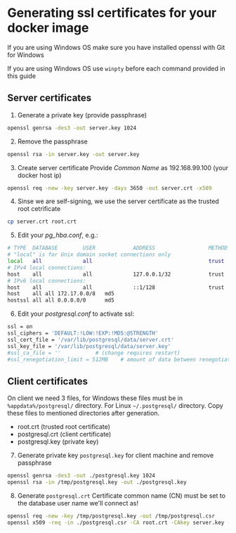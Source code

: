 # Generating ssl certificates for your docker image

If you are using Windows OS make sure you have installed openssl with Git for Windows

If you are using Windows OS use ```winpty``` before each command provided in this guide

## Server certificates

1. Generate a private key (provide passphrase)
```bash
openssl genrsa -des3 -out server.key 1024
```
2. Remove the passphrase 
```bash
openssl rsa -in server.key -out server.key
```
3. Create server certificate
Provide *Common Name* as 192.168.99.100 (your docker host ip)
```bash
openssl req -new -key server.key -days 3650 -out server.crt -x509
```
4. Sinse we are self-signing, we use the server certificate as the trusted root cetrificate
```bash
cp server.crt root.crt
```
5. Edit your *pg_hba.conf*, e.g.: 
```bash
# TYPE  DATABASE        USER            ADDRESS                 METHOD
# "local" is for Unix domain socket connections only
local   all             all                                     trust
# IPv4 local connections:
host    all             all             127.0.0.1/32            trust
# IPv6 local connections:
host    all             all             ::1/128                 trust
host    all all 172.17.0.0/8   md5
hostssl all all 0.0.0.0/0      md5
```
6. Edit your *postgresql.conf* to activate ssl:
```bash
ssl = on
ssl_ciphers = 'DEFAULT:!LOW:!EXP:!MD5:@STRENGTH'
ssl_cert_file = '/var/lib/postgresql/data/server.crt'
ssl_key_file = '/var/lib/postgresql/data/server.key'
#ssl_ca_file = ''           # (change requires restart)
#ssl_renegotiation_limit = 512MB    # amount of data between renegotiations
```

## Client certificates

On client we need 3 files, for Windows these files must be in ```%appdata%/postgresql/``` directory. For Linux ```~/.postgresql/``` directory. Copy these files to mentioned directories after generation. 
* root.crt (trusted root certificate)
* postgresql.crt (client certificate)
* postgresql.key (private key)

7. Generate private key ```postgresql.key``` for client machine and remove passphrase
```bash
openssl genrsa -des3 -out ./postgresql.key 1024
openssl rsa -in /tmp/postgresql.key -out ./postgresql.key
```
8. Generate ```postgresql.crt```
Certificate common name (CN) must be set to the database user name we'll connect as!
```bash
openssl req -new -key /tmp/postgresql.key -out /tmp/postgresql.csr
openssl x509 -req -in ./postgresql.csr -CA root.crt -CAkey server.key -out ./postgresql.crt -CAcreateserial
```
